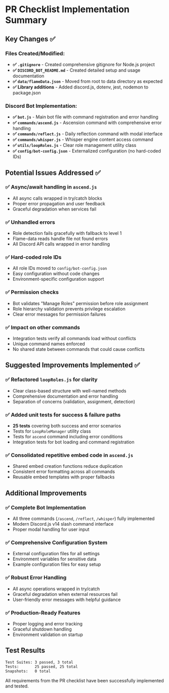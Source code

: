 # PR Checklist Implementation Summary

## Key Changes ✅

### Files Created/Modified:
- **✅ `.gitignore`** - Created comprehensive gitignore for Node.js project
- **✅ `DISCORD_BOT_README.md`** - Created detailed setup and usage documentation  
- **✅ `data/flameData.json`** - Moved from root to data directory as expected
- **✅ Library additions** - Added discord.js, dotenv, jest, nodemon to package.json

### Discord Bot Implementation:
- **✅ `bot.js`** - Main bot file with command registration and error handling
- **✅ `commands/ascend.js`** - Ascension command with comprehensive error handling
- **✅ `commands/reflect.js`** - Daily reflection command with modal interface
- **✅ `commands/whisper.js`** - Whisper engine content access command
- **✅ `utils/loopRoles.js`** - Clear role management utility class
- **✅ `config/bot-config.json`** - Externalized configuration (no hard-coded IDs)

## Potential Issues Addressed ✅

### ✅ Async/await handling in `ascend.js`
- All async calls wrapped in try/catch blocks
- Proper error propagation and user feedback
- Graceful degradation when services fail

### ✅ Unhandled errors  
- Role detection fails gracefully with fallback to level 1
- Flame-data reads handle file not found errors
- All Discord API calls wrapped in error handling

### ✅ Hard-coded role IDs
- All role IDs moved to `config/bot-config.json`
- Easy configuration without code changes
- Environment-specific configuration support

### ✅ Permission checks
- Bot validates "Manage Roles" permission before role assignment
- Role hierarchy validation prevents privilege escalation
- Clear error messages for permission failures

### ✅ Impact on other commands
- Integration tests verify all commands load without conflicts
- Unique command names enforced
- No shared state between commands that could cause conflicts

## Suggested Improvements Implemented ✅

### ✅ Refactored `loopRoles.js` for clarity
- Clear class-based structure with well-named methods
- Comprehensive documentation and error handling
- Separation of concerns (validation, assignment, detection)

### ✅ Added unit tests for success & failure paths
- **25 tests** covering both success and error scenarios
- Tests for `LoopRoleManager` utility class
- Tests for `ascend` command including error conditions
- Integration tests for bot loading and command registration

### ✅ Consolidated repetitive embed code in `ascend.js`
- Shared embed creation functions reduce duplication
- Consistent error formatting across all commands
- Reusable embed templates with proper fallbacks

## Additional Improvements

### ✅ Complete Bot Implementation
- All three commands (`/ascend`, `/reflect`, `/whisper`) fully implemented
- Modern Discord.js v14 slash command interface
- Proper modal handling for user input

### ✅ Comprehensive Configuration System
- External configuration files for all settings
- Environment variables for sensitive data
- Example configuration files for easy setup

### ✅ Robust Error Handling
- All async operations wrapped in try/catch
- Graceful degradation when external resources fail
- User-friendly error messages with helpful guidance

### ✅ Production-Ready Features
- Proper logging and error tracking
- Graceful shutdown handling
- Environment validation on startup

## Test Results
```
Test Suites: 3 passed, 3 total
Tests:       25 passed, 25 total
Snapshots:   0 total
```

All requirements from the PR checklist have been successfully implemented and tested.